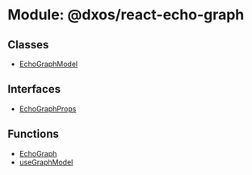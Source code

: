 # Module: @dxos/react-echo-graph

## Classes

- [EchoGraphModel](../classes/dxos_react_echo_graph.EchoGraphModel.md)

## Interfaces

- [EchoGraphProps](../interfaces/dxos_react_echo_graph.EchoGraphProps.md)

## Functions

- [EchoGraph](../functions/dxos_react_echo_graph.EchoGraph.md)
- [useGraphModel](../functions/dxos_react_echo_graph.useGraphModel.md)
